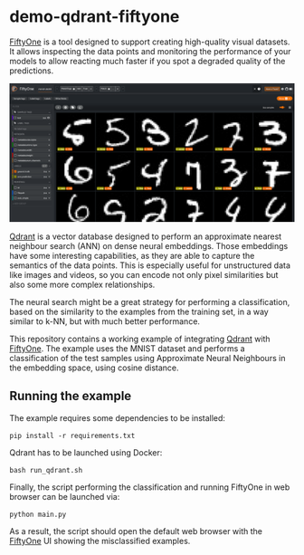 # demo-qdrant-fiftyone

[FiftyOne](https://voxel51.com/docs/fiftyone/) is a tool designed to support 
creating high-quality visual datasets. It allows inspecting the data points and 
monitoring the performance of your models to allow reacting much faster if you 
spot a degraded quality of the predictions.

![images/fiftyone-screenshot.png](images/fiftyone-screenshot.png)

[Qdrant](https://qdrant.tech) is a vector database designed to perform an approximate 
nearest neighbour search (ANN) on dense neural embeddings. Those embeddings have 
some interesting capabilities, as they are able to capture the semantics of the 
data points. This is especially useful for unstructured data like images and videos, 
so you can encode not only pixel similarities but also some more complex relationships.

The neural search might be a great strategy for performing a classification, based on 
the similarity to the examples from the training set, in a way similar to k-NN,
but with much better performance.

This repository contains a working example of integrating [Qdrant](https://qdrant.tech) 
with [FiftyOne](https://voxel51.com/docs/fiftyone/). The example uses the MNIST dataset 
and performs a classification of the test samples using Approximate Neural Neighbours 
in the embedding space, using cosine distance.

## Running the example

The example requires some dependencies to be installed:

```shell
pip install -r requirements.txt
```

Qdrant has to be launched using Docker:

```shell
bash run_qdrant.sh
```

Finally, the script performing the classification and running FiftyOne in web
browser can be launched via:

```shell
python main.py
```

As a result, the script should open the default web browser with the 
[FiftyOne](https://voxel51.com/docs/fiftyone/) UI showing the misclassified 
examples.
